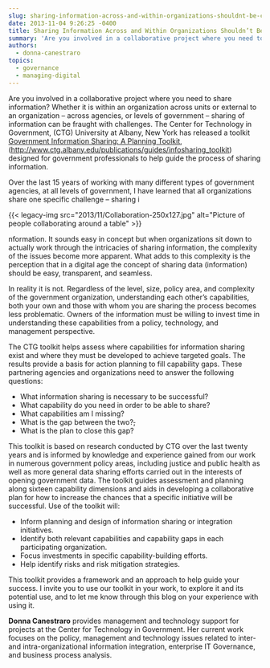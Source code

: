 ```yaml
---
slug: sharing-information-across-and-within-organizations-shouldnt-be-challenging
date: 2013-11-04 9:26:25 -0400
title: Sharing Information Across and Within Organizations Shouldn’t Be Challenging!
summary: 'Are you involved in a collaborative project where you need to share information? Whether it is within an organization across units or external to an organization &ndash; across agencies, or levels of government &ndash; sharing of information can be fraught with challenges.  The Center for Technology in Government, (CTG) University at Albany, New York has released'
authors:
  - donna-canestraro
topics:
  - governance
  - managing-digital
---
```


<p style="text-align: left">
  Are you involved in a collaborative project where you need to share information? Whether it is within an organization across units or external to an organization – across agencies, or levels of government – sharing of information can be fraught with challenges. The Center for Technology in Government, (CTG) University at Albany, New York has released a toolkit <a href="http://www.ctg.albany.edu/publications/guides/infosharing_toolkit">Government Information Sharing: A Planning Toolkit</a>, (<a href="http://www.ctg.albany.edu/publications/guides/infosharing_toolkit">http://www.ctg.albany.edu/publications/guides/infosharing_toolkit</a>) designed for government professionals to help guide the process of sharing information.
</p>

Over the last 15 years of working with many different types of government agencies, at all levels of government, I have learned that all organizations share one specific challenge – sharing i

{{< legacy-img src="2013/11/Collaboration-250x127.jpg" alt="Picture of people collaborating around a table" >}}

nformation. It sounds easy in concept but when organizations sit down to actually work through the intricacies of sharing information, the complexity of the issues become more apparent. What adds to this complexity is the perception that in a digital age the concept of sharing data (information) should be easy, transparent, and seamless.

In reality it is not.  Regardless of the level, size, policy area, and complexity of the government organization, understanding each other&#8217;s capabilities, both your own and those with whom you are sharing the process becomes less problematic. Owners of the information must be willing to invest time in understanding these capabilities from a policy, technology, and management perspective.

The CTG toolkit helps assess where capabilities for information sharing exist and where they must be developed to achieve targeted goals. The results provide a basis for action planning to fill capability gaps. These partnering agencies and organizations need to answer the following questions:

  * What information sharing is necessary to be successful?
  * What capability do you need in order to be able to share?
  * What capabilities am I missing?
  * What is the gap between the two?<span style="text-decoration: line-through">,</span>
  * What is the plan to close this gap?

This toolkit is based on research conducted by CTG over the last twenty years and is informed by knowledge and experience gained from our work in numerous government policy areas, including justice and public health as well as more general data sharing efforts carried out in the interests of opening government data. The toolkit guides assessment and planning along sixteen capability dimensions and aids in developing a collaborative plan for how to increase the chances that a specific initiative will be successful. Use of the toolkit will:

  * Inform planning and design of information sharing or integration initiatives.
  * Identify both relevant capabilities and capability gaps in each participating organization.
  * Focus investments in specific capability-building efforts.
  * Help identify risks and risk mitigation strategies.

This toolkit provides a framework and an approach to help guide your success. I invite you to use our toolkit in your work, to explore it and its potential use, and to let me know through this blog on your experience with using it.

**Donna Canestraro** provides management and technology support for projects at the Center for Technology in Government. Her current work focuses on the policy, management and technology issues related to inter- and intra-organizational information integration, enterprise IT Governance, and business process analysis.